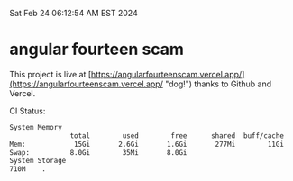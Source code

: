 Sat Feb 24 06:12:54 AM EST 2024

# angular fourteen scam


This project is live at [https://angularfourteenscam.vercel.app/](https://angularfourteenscam.vercel.app/ "dog!") thanks to Github and Vercel.

CI Status: 

```bash
System Memory
               total        used        free      shared  buff/cache   available
Mem:            15Gi       2.6Gi       1.6Gi       277Mi        11Gi        12Gi
Swap:          8.0Gi        35Mi       8.0Gi
System Storage
710M	.
